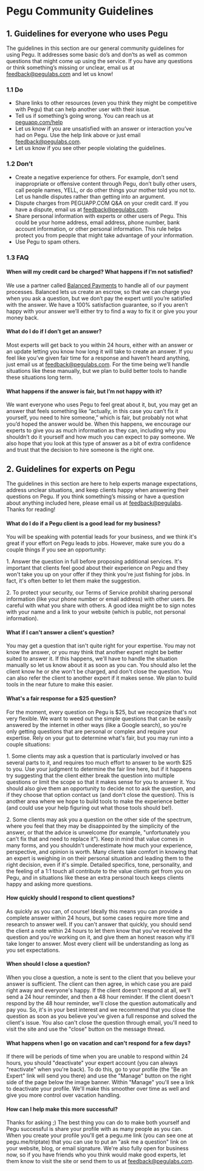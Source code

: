 # Pegu Community Guidelines

## 1. Guidelines for everyone who uses Pegu

The guidelines in this section are our general community guidelines for using Pegu. It addresses some basic do’s and don’ts as well as common questions that might come up using the service. If you have any questions or think something’s missing or unclear, email us at [feedback@pegulabs.com](mailto:feedback@pegulabs.com) and let us know!

### 1.1 Do
* Share links to other resources (even you think they might be competitive with Pegu) that can help another user with their issue.
* Tell us if something’s going wrong. You can reach us at [peguapp.com/help](https://www.peguapp.com/help/)
* Let us know if you are unsatisfied with an answer or interaction you’ve had on Pegu. Use the help link above or just email [feedback@pegulabs.com](mailto:feedback@pegulabs.com).
* Let us know if you see other people violating the guidelines.

### 1.2 Don’t
* Create a negative experience for others. For example, don’t send inappropriate or offensive content through Pegu, don’t bully other users, call people names, YELL, or do other things your mother told you not to. Let us handle disputes rather than getting into an argument.
* Dispute charges from PEGUAPP.COM Q&A on your credit card. If you have a dispute, email us at [feedback@pegulabs.com](mailto:feedback@pegulabs.com).
* Share personal information with experts or other users of Pegu. This could be your home address, email address, phone number, bank account information, or other personal information. This rule helps protect you from people that might take advantage of your information.
* Use Pegu to spam others.

### 1.3 FAQ
#### When will my credit card be charged? What happens if I’m not satisfied?
We use a partner called [Balanced Payments](https://www.balancedpayments.com/) to handle all of our payment processes. Balanced lets us create an escrow, so that we can charge you when you ask a question, but we don’t pay the expert until you’re satisfied with the answer. We have a 100% satisfaction guarantee, so if you aren’t happy with your answer we’ll either try to find a way to fix it or give you your money back.

#### What do I do if I don’t get an answer?
Most experts will get back to you within 24 hours, either with an answer or an update letting you know how long it will take to create an answer. If you feel like you’ve given fair time for a response and haven’t heard anything, just email us at [feedback@pegulabs.com](mailto:feedback@pegulabs.com). For the time being we’ll handle situations like these manually, but we plan to build better tools to handle these situations long term.

#### What happens if the answer is fair, but I’m not happy with it?
We want everyone who uses Pegu to feel great about it, but, you may get an answer that feels something like “actually, in this case you can’t fix it yourself, you need to hire someone,” which is fair, but probably not what you’d hoped the answer would be. When this happens, we encourage our experts to give you as much information as they can, including why you shouldn’t do it yourself and how much you can expect to pay someone. We also hope that you look at this type of answer as a bit of extra confidence and trust that the decision to hire someone is the right one.

## 2. Guidelines for experts on Pegu

The guidelines in this section are here to help experts manage expectations, address unclear situations, and keep clients happy when answering their questions on Pegu. If you think something’s missing or have a question about anything included here, please email us at [feedback@pegulabs](mailto:feedback@pegulabs.com). Thanks for reading!

#### What do I do if a Pegu client is a good lead for my business?
You will be speaking with potential leads for your business, and we think it's great if your effort on Pegu leads to jobs. However, make sure you do a couple things if you see an opportunity:

1\. Answer the question in full before proposing additional services. It's important that clients feel good about their experience on Pegu and they won't take you up on your offer if they think you're just fishing for jobs. In fact, it's often better to let them make the suggestion.

2\. To protect your security, our Terms of Service prohibit sharing personal information (like your phone number or email address) with other users. Be careful with what you share with others. A good idea might be to sign notes with your name and a link to your website (which is public, not personal information).

#### What if I can't answer a client's question?
You may get a question that isn't quite right for your expertise. You may not know the answer, or you may think that another expert might be better suited to answer it. If this happens, we'll have to handle the situation manually so let us know about it as soon as you can. You should also let the client know he or she won't be charged, and don't close the question. You can also refer the client to another expert if it makes sense. We plan to build tools in the near future to make this easier.

#### What's a fair response for a $25 question?
For the moment, every question on Pegu is $25, but we recognize that's not very flexible. We want to weed out the simple questions that can be easily answered by the internet in other ways (like a Google search), so you're only getting questions that are personal or complex and require your expertise. Rely on your gut to determine what's fair, but you may run into a couple situations:

1\. Some clients may ask a question that is particularly involved or has several parts to it, and requires too much effort to answer to be worth $25 to you. Use your judgment to determine the fair line here, but if it happens try suggesting that the client either break the question into multiple questions or limit the scope so that it makes sense for you to answer it. You should also give them an opportunity to decide not to ask the question, and if they choose that option contact us (and don't close the question). This is another area where we hope to build tools to make the experience better (and could use your help figuring out what those tools should be!).

2\. Some clients may ask you a question on the other side of the spectrum, where you feel that they may be disappointed by the simplicity of the answer, or that the advice is unwelcome (for example, "unfortunately you can't fix that and need to replace it"). Keep in mind that value comes in many forms, and you shouldn't underestimate how much your experience, perspective, and opinion is worth. Many clients take comfort in knowing that an expert is weighing in on their personal situation and leading them to the right decision, even if it's simple. Detailed specifics, tone, personality, and the feeling of a 1:1 touch all contribute to the value clients get from you on Pegu, and in situations like these an extra personal touch keeps clients happy and asking more questions.

#### How quickly should I respond to client questions?
As quickly as you can, of course! Ideally this means you can provide a complete answer within 24 hours, but some cases require more time and research to answer well. If you can't answer that quickly, you should send the client a note within 24 hours to let them know that you've received the question and you're working on it, and give them an honest reason why it'll take longer to answer. Most every client will be understanding as long as you set expectations.

#### When should I close a question?
When you close a question, a note is sent to the client that you believe your answer is sufficient. The client can then agree, in which case you are paid right away and everyone's happy. If the client doesn't respond at all, we'll send a 24 hour reminder, and then a 48 hour reminder. If the client doesn't respond by the 48 hour reminder, we'll close the question automatically and pay you. So, it's in your best interest and we recommend that you close the question as soon as you believe you've given a full response and solved the client's issue. You also can't close the question through email, you'll need to visit the site and use the "close" button on the message thread.

#### What happens when I go on vacation and can't respond for a few days?
If there will be periods of time when you are unable to respond within 24 hours, you should "deactivate" your expert account (you can always "reactivate" when you're back). To do this, go to your profile (the "Be an Expert" link will send you there) and use the "Manage" button on the right side of the page below the image banner. Within "Manage" you'll see a link to deactivate your profile. We'll make this smoother over time as well and give you more control over vacation handling.

#### How can I help make this more successful?
Thanks for asking ;) The best thing you can do to make both yourself and Pegu successful is share your profile with as many people as you can. When you create your profile you'll get a pegu.me link (you can see one at pegu.me/triptate) that you can use to put an "ask me a question" link on your website, blog, or email signature. We're also fully open for business now, so if you have friends who you think would make good experts, let them know to visit the site or send them to us at [feedback@pegulabs.com](mailto:feedback@pegulabs.com).
